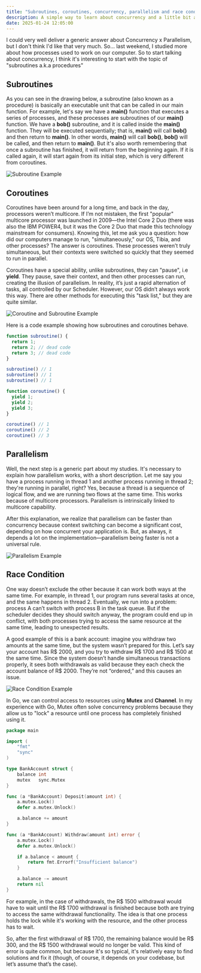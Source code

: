 ```yaml
---
title: "Subroutines, coroutines, concurrency, parallelism and race condition"
description: A simple way to learn about concurrency and a little bit about processors.
date: 2025-01-24 12:05:00
---
```

I could very well deliver a generic answer about Concurrency x Parallelism, but I don't think I'd like that very much. So... last weekend, I studied more about how  processes used to work on our computer. So to start talking about concurrency, I think it's interesting to start with the topic of "subroutines a.k.a procedures"

## Subroutines

As you can see in the drawing below, a subroutine (also known as a procedure) is basically an executable unit that can be called in our main function. For example, let's say we have a **main()** function that executes a series of processes, and these processes are subroutines of our **main()** function. We have a **bob()** subroutine, and it is called inside the **main()** function. They will be executed sequentially; that is, **main()** will call **bob()** and then return to **main()**. In other words, **main()** will call **bob()**, **bob()** will be called, and then return to **main()**. But it's also worth remembering that once a subroutine has finished, it will return from the beginning again. If it is called again, it will start again from its initial step, which is very different from coroutines.

![Subroutine Example](/img/subroutine.png)

## Coroutines

Coroutines have been around for a long time, and back in the day, processors weren’t multicore. If I’m not mistaken, the first "popular" multicore processor was launched in 2009—the Intel Core 2 Duo (there was also the IBM POWER4, but it was the Core 2 Duo that made this technology mainstream for consumers). Knowing this, let me ask you a question: how did our computers manage to run, "simultaneously," our OS, Tibia, and other processes? The answer is coroutines. These processes weren’t truly simultaneous, but their contexts were switched so quickly that they seemed to run in parallel.

Coroutines have a special ability, unlike subroutines, they can "pause", i.e **yield**. They pause, save their context, and then other processes can run, creating the illusion of parallelism. In reality, it’s just a rapid alternation of tasks, all controlled by our Scheduler. However, our OS didn’t always work this way. There are other methods for executing this "task list," but they are quite similar.

![Coroutine and Subroutine Example](/img/coroutine.png)

Here is a code example showing how subroutines and coroutines behave.

```ts
function subroutine() {
  return 1;
  return 2; // dead code
  return 3; // dead code
}

subroutine() // 1
subroutine() // 1
subroutine() // 1

function coroutine() {
  yield 1;
  yield 2;
  yield 3;
}

coroutine() // 1
coroutine() // 2
coroutine() // 3
```

## Parallelism

Well, the next step is a generic part about my studies. It's necessary to explain how parallelism works, with a short description. Let me say you have a process running in thread 1 and another process running in thread 2; they're running in parallel, right? Yes, because a thread is a sequence of logical flow, and we are running two flows at the same time. This works because of multicore processors. Parallelism is intrinsically linked to multicore capability.

After this explanation, we realize that parallelism can be faster than concurrency because context switching can become a significant cost, depending on how concurrent your application is. But, as always, it depends a lot on the implementation—parallelism being faster is not a universal rule.

![Parallelism Example](/img/parallelism.png)

## Race Condition

One way doesn’t exclude the other because it can work both ways at the same time. For example, in thread 1, our program runs several tasks at once, and the same happens in thread 2. Eventually, we run into a problem: process A can’t switch with process B in the task queue. But if the scheduler decides they should switch anyway, the program could end up in conflict, with both processes trying to access the same resource at the same time, leading to unexpected results.

A good example of this is a bank account: imagine you withdraw two amounts at the same time, but the system wasn’t prepared for this. Let’s say your account has R$ 2000, and you try to withdraw R$ 1700 and R$ 1500 at the same time. Since the system doesn’t handle simultaneous transactions properly, it sees both withdrawals as valid because they each check the account balance of R$ 2000. They’re not “ordered,” and this causes an issue.

![Race Condition Example](/img/race-condition.png)

In Go, we can control access to resources using **Mutex** and **Channel**. In my experience with Go, Mutex often solve concurrency problems because they allow us to "lock" a resource until one process has completely finished using it.

```go
package main

import (
	"fmt"
	"sync"
)

type BankAccount struct {
	balance int
	mutex   sync.Mutex
}

func (a *BankAccount) Deposit(amount int) {
	a.mutex.Lock()
	defer a.mutex.Unlock()

	a.balance += amount
}

func (a *BankAccount) Withdraw(amount int) error {
	a.mutex.Lock()
	defer a.mutex.Unlock()

	if a.balance < amount {
		return fmt.Errorf("Insufficient balance")
	}

	a.balance -= amount
	return nil
}
```

For example, in the case of withdrawals, the R$ 1500 withdrawal would have to wait until the R$ 1700 withdrawal is finished because both are trying to access the same withdrawal functionality. The idea is that one process holds the lock while it's working with the resource, and the other process has to wait.

So, after the first withdrawal of R$ 1700, the remaining balance would be R$ 300, and the R$ 1500 withdrawal would no longer be valid. This kind of error is quite common, but because it's so typical, it's relatively easy to find solutions and fix it (though, of course, it depends on your codebase, but let’s assume that’s the case).